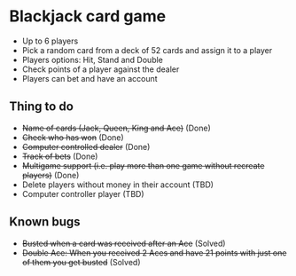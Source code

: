 # Blackjack card game

* Up to 6 players
* Pick a random card from a deck of 52 cards and assign it to a player
* Players options: Hit, Stand and Double
* Check points of a player against the dealer
* Players can bet and have an account

## Thing to do

* ~~Name of cards (Jack, Queen, King and Ace)~~ (Done)
* ~~Check who has won~~ (Done)
* ~~Computer controlled dealer~~ (Done)
* ~~Track of bets~~ (Done)
* ~~Multigame support (i.e. play more than one game without recreate players)~~
  (Done)
* Delete players without money in their account (TBD)
* Computer controller player (TBD)

## Known bugs

* ~~Busted when a card was received after an Ace~~ (Solved)
* ~~Double Ace: When you received 2 Aces and have 21 points with just one of them
  you get busted~~ (Solved)
